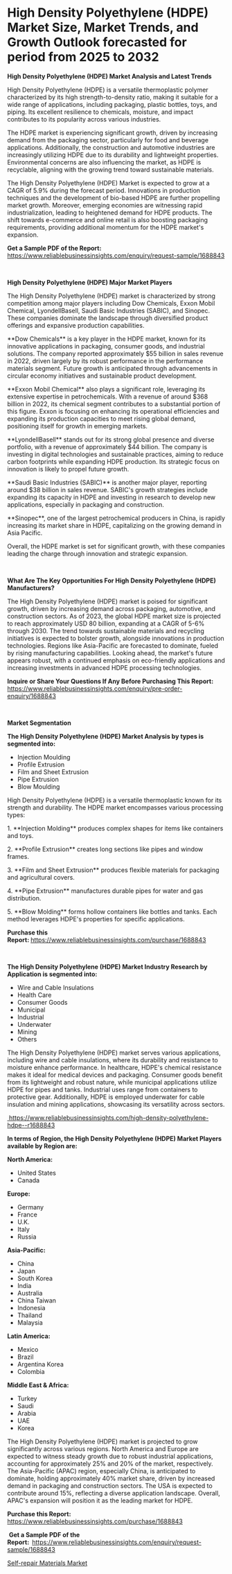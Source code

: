 <p><h1>High Density Polyethylene (HDPE) Market Size, Market Trends, and Growth Outlook forecasted for period from 2025 to 2032</h1></p><p><strong>High Density Polyethylene (HDPE) Market Analysis and Latest Trends</strong></p>
<p><p>High Density Polyethylene (HDPE) is a versatile thermoplastic polymer characterized by its high strength-to-density ratio, making it suitable for a wide range of applications, including packaging, plastic bottles, toys, and piping. Its excellent resilience to chemicals, moisture, and impact contributes to its popularity across various industries. </p><p>The HDPE market is experiencing significant growth, driven by increasing demand from the packaging sector, particularly for food and beverage applications. Additionally, the construction and automotive industries are increasingly utilizing HDPE due to its durability and lightweight properties. Environmental concerns are also influencing the market, as HDPE is recyclable, aligning with the growing trend toward sustainable materials.</p><p>The High Density Polyethylene (HDPE) Market is expected to grow at a CAGR of 5.9% during the forecast period. Innovations in production techniques and the development of bio-based HDPE are further propelling market growth. Moreover, emerging economies are witnessing rapid industrialization, leading to heightened demand for HDPE products. The shift towards e-commerce and online retail is also boosting packaging requirements, providing additional momentum for the HDPE market's expansion.</p></p>
<p><strong>Get a Sample PDF of the Report:&nbsp;</strong> <a href="https://www.reliablebusinessinsights.com/enquiry/request-sample/1688843?utm_campaign=2709&utm_medium=2&utm_source=Github&utm_content=ia&utm_term=26032025&utm_id=high-density-polyethylene-hdpe">https://www.reliablebusinessinsights.com/enquiry/request-sample/1688843</a></p>
<p>&nbsp;</p>
<p><strong>High Density Polyethylene (HDPE) Major Market Players</strong></p>
<p><p>The High Density Polyethylene (HDPE) market is characterized by strong competition among major players including Dow Chemicals, Exxon Mobil Chemical, LyondellBasell, Saudi Basic Industries (SABIC), and Sinopec. These companies dominate the landscape through diversified product offerings and expansive production capabilities.</p><p>**Dow Chemicals** is a key player in the HDPE market, known for its innovative applications in packaging, consumer goods, and industrial solutions. The company reported approximately $55 billion in sales revenue in 2022, driven largely by its robust performance in the performance materials segment. Future growth is anticipated through advancements in circular economy initiatives and sustainable product development.</p><p>**Exxon Mobil Chemical** also plays a significant role, leveraging its extensive expertise in petrochemicals. With a revenue of around $368 billion in 2022, its chemical segment contributes to a substantial portion of this figure. Exxon is focusing on enhancing its operational efficiencies and expanding its production capacities to meet rising global demand, positioning itself for growth in emerging markets.</p><p>**LyondellBasell** stands out for its strong global presence and diverse portfolio, with a revenue of approximately $44 billion. The company is investing in digital technologies and sustainable practices, aiming to reduce carbon footprints while expanding HDPE production. Its strategic focus on innovation is likely to propel future growth.</p><p>**Saudi Basic Industries (SABIC)** is another major player, reporting around $38 billion in sales revenue. SABIC's growth strategies include expanding its capacity in HDPE and investing in research to develop new applications, especially in packaging and construction.</p><p>**Sinopec**, one of the largest petrochemical producers in China, is rapidly increasing its market share in HDPE, capitalizing on the growing demand in Asia Pacific. </p><p>Overall, the HDPE market is set for significant growth, with these companies leading the charge through innovation and strategic expansion.</p></p>
<p>&nbsp;</p>
<p><strong>What Are The Key Opportunities For High Density Polyethylene (HDPE) Manufacturers?</strong></p>
<p><p>The High Density Polyethylene (HDPE) market is poised for significant growth, driven by increasing demand across packaging, automotive, and construction sectors. As of 2023, the global HDPE market size is projected to reach approximately USD 80 billion, expanding at a CAGR of 5-6% through 2030. The trend towards sustainable materials and recycling initiatives is expected to bolster growth, alongside innovations in production technologies. Regions like Asia-Pacific are forecasted to dominate, fueled by rising manufacturing capabilities. Looking ahead, the market's future appears robust, with a continued emphasis on eco-friendly applications and increasing investments in advanced HDPE processing technologies.</p></p>
<p><strong>Inquire or Share Your Questions If Any Before Purchasing This Report:</strong> <a href="https://www.reliablebusinessinsights.com/enquiry/pre-order-enquiry/1688843?utm_campaign=2709&utm_medium=2&utm_source=Github&utm_content=ia&utm_term=26032025&utm_id=high-density-polyethylene-hdpe">https://www.reliablebusinessinsights.com/enquiry/pre-order-enquiry/1688843</a></p>
<p>&nbsp;</p>
<p><strong>Market Segmentation</strong></p>
<p><strong>The High Density Polyethylene (HDPE) Market Analysis by types is segmented into:</strong></p>
<p><ul><li>Injection Moulding</li><li>Profile Extrusion</li><li>Film and Sheet Extrusion</li><li>Pipe Extrusion</li><li>Blow Moulding</li></ul></p>
<p><p>High Density Polyethylene (HDPE) is a versatile thermoplastic known for its strength and durability. The HDPE market encompasses various processing types: </p><p>1. **Injection Molding** produces complex shapes for items like containers and toys.</p><p>2. **Profile Extrusion** creates long sections like pipes and window frames.</p><p>3. **Film and Sheet Extrusion** produces flexible materials for packaging and agricultural covers.</p><p>4. **Pipe Extrusion** manufactures durable pipes for water and gas distribution.</p><p>5. **Blow Molding** forms hollow containers like bottles and tanks. Each method leverages HDPE's properties for specific applications.</p></p>
<p><strong>Purchase this Report:&nbsp;</strong><a href="https://www.reliablebusinessinsights.com/purchase/1688843?utm_campaign=2709&utm_medium=2&utm_source=Github&utm_content=ia&utm_term=26032025&utm_id=high-density-polyethylene-hdpe">https://www.reliablebusinessinsights.com/purchase/1688843</a></p>
<p>&nbsp;</p>
<p><strong>The High Density Polyethylene (HDPE) Market Industry Research by Application is segmented into:</strong></p>
<p><ul><li>Wire and Cable Insulations</li><li>Health Care</li><li>Consumer Goods</li><li>Municipal</li><li>Industrial</li><li>Underwater</li><li>Mining</li><li>Others</li></ul></p>
<p><p>The High Density Polyethylene (HDPE) market serves various applications, including wire and cable insulations, where its durability and resistance to moisture enhance performance. In healthcare, HDPE's chemical resistance makes it ideal for medical devices and packaging. Consumer goods benefit from its lightweight and robust nature, while municipal applications utilize HDPE for pipes and tanks. Industrial uses range from containers to protective gear. Additionally, HDPE is employed underwater for cable insulation and mining applications, showcasing its versatility across sectors.</p></p>
<p><a href="https://www.reliablebusinessinsights.com/high-density-polyethylene-hdpe--r1688843?utm_campaign=2709&utm_medium=2&utm_source=Github&utm_content=ia&utm_term=26032025&utm_id=high-density-polyethylene-hdpe">&nbsp;https://www.reliablebusinessinsights.com/high-density-polyethylene-hdpe--r1688843</a></p>
<p><strong>In terms of Region, the High Density Polyethylene (HDPE) Market Players available by Region are:</strong></p>
<p>
    <p> <strong> North America: </strong>
        <ul>
            <li>United States</li>
            <li>Canada</li>
        </ul>
        </p> 
    <p> <strong> Europe: </strong>
        <ul>
            <li>Germany</li>
            <li>France</li>
            <li>U.K.</li>
            <li>Italy</li>
            <li>Russia</li>
        </ul>
        </p> 
    <p> <strong> Asia-Pacific: </strong>
        <ul>
            <li>China</li>
            <li>Japan</li>
            <li>South Korea</li>
            <li>India</li>
            <li>Australia</li>
            <li>China Taiwan</li>
            <li>Indonesia</li>
            <li>Thailand</li>
            <li>Malaysia</li>
        </ul>
        </p> 
    <p> <strong> Latin America: </strong>
        <ul>
            <li>Mexico</li>
            <li>Brazil</li>
            <li>Argentina Korea</li>
            <li>Colombia</li>
        </ul>
        </p> 
    <p> <strong> Middle East & Africa: </strong>
        <ul>
            <li>Turkey</li>
            <li>Saudi</li>
            <li>Arabia</li>
            <li>UAE</li>
            <li>Korea</li>
        </ul>
    </p>
    </p>
<p><p>The High Density Polyethylene (HDPE) market is projected to grow significantly across various regions. North America and Europe are expected to witness steady growth due to robust industrial applications, accounting for approximately 25% and 20% of the market, respectively. The Asia-Pacific (APAC) region, especially China, is anticipated to dominate, holding approximately 40% market share, driven by increased demand in packaging and construction sectors. The USA is expected to contribute around 15%, reflecting a diverse application landscape. Overall, APAC's expansion will position it as the leading market for HDPE.</p></p>
<p><strong>Purchase this Report: </strong><a href="https://www.reliablebusinessinsights.com/purchase/1688843?utm_campaign=2709&utm_medium=2&utm_source=Github&utm_content=ia&utm_term=26032025&utm_id=high-density-polyethylene-hdpe">https://www.reliablebusinessinsights.com/purchase/1688843</a></p>
<p>&nbsp;<strong>Get a Sample PDF of the Report:&nbsp;&nbsp;</strong><a href="https://www.reliablebusinessinsights.com/enquiry/request-sample/1688843?utm_campaign=2709&utm_medium=2&utm_source=Github&utm_content=ia&utm_term=26032025&utm_id=high-density-polyethylene-hdpe">https://www.reliablebusinessinsights.com/enquiry/request-sample/1688843</a></p>
<p><strong></strong></p>
<p><p><a href="https://github.com/adyawafurber1/Market-Research-Report-List-1/blob/main/self-repair-materials-market.md?utm_campaign=2709&utm_medium=2&utm_source=Github&utm_content=ia&utm_term=26032025&utm_id=high-density-polyethylene-hdpe">Self-repair Materials Market</a></p></p>